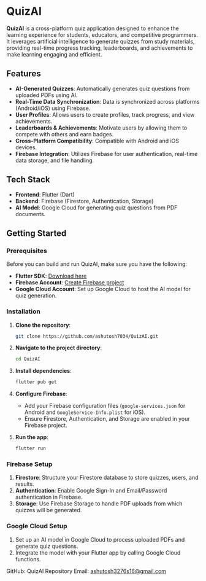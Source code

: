 # QuizAI

**QuizAI** is a cross-platform quiz application designed to enhance the learning experience for students, educators, and competitive programmers. It leverages artificial intelligence to generate quizzes from study materials, providing real-time progress tracking, leaderboards, and achievements to make learning engaging and efficient.

## Features

- **AI-Generated Quizzes**: Automatically generates quiz questions from uploaded PDFs using AI.
- **Real-Time Data Synchronization**: Data is synchronized across platforms (Android/iOS) using Firebase.
- **User Profiles**: Allows users to create profiles, track progress, and view achievements.
- **Leaderboards & Achievements**: Motivate users by allowing them to compete with others and earn badges.
- **Cross-Platform Compatibility**: Compatible with Android and iOS devices.
- **Firebase Integration**: Utilizes Firebase for user authentication, real-time data storage, and file handling.

## Tech Stack

- **Frontend**: Flutter (Dart)
- **Backend**: Firebase (Firestore, Authentication, Storage)
- **AI Model**: Google Cloud for generating quiz questions from PDF documents.
  
## Getting Started

### Prerequisites

Before you can build and run QuizAI, make sure you have the following:

- **Flutter SDK**: [Download here](https://flutter.dev/docs/get-started/install)
- **Firebase Account**: [Create Firebase project](https://console.firebase.google.com/)
- **Google Cloud Account**: Set up Google Cloud to host the AI model for quiz generation.

### Installation

1. **Clone the repository**:

    ```bash
    git clone https://github.com/ashutosh7034/QuizAI.git
    ```

2. **Navigate to the project directory**:

    ```bash
    cd QuizAI
    ```

3. **Install dependencies**:

    ```bash
    flutter pub get
    ```

4. **Configure Firebase**:
   - Add your Firebase configuration files (`google-services.json` for Android and `GoogleService-Info.plist` for iOS).
   - Ensure Firestore, Authentication, and Storage are enabled in your Firebase project.
   
5. **Run the app**:

    ```bash
    flutter run
    ```

### Firebase Setup

1. **Firestore**: Structure your Firestore database to store quizzes, users, and results.
2. **Authentication**: Enable Google Sign-In and Email/Password authentication in Firebase.
3. **Storage**: Use Firebase Storage to handle PDF uploads from which quizzes will be generated.

### Google Cloud Setup

1. Set up an AI model in Google Cloud to process uploaded PDFs and generate quiz questions.
2. Integrate the model with your Flutter app by calling Google Cloud functions.


GitHub: QuizAI Repository
Email: ashutosh3276s16@gmail.com
